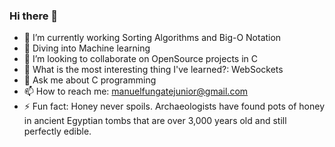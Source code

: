 ### Hi there 👋

- 🔭 I’m currently working Sorting Algorithms and Big-O Notation
- 🌱 Diving into Machine learning
- 👯 I’m looking to collaborate on OpenSource projects in C
- 🤔 What is the most interesting thing I've learned?: WebSockets
- 💬 Ask me about C programming
- 📫 How to reach me: manuelfungatejunior@gmail.com
- ⚡ Fun fact: Honey never spoils. Archaeologists have found pots of honey in ancient Egyptian tombs that are over 3,000 years old and still perfectly edible.
